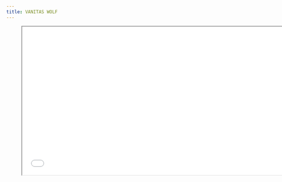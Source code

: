 ```yaml
---
title: VANITAS WOLF
---
```


<figure class="video">
<iframe width="700" height="394" src="//www.youtube-nocookie.com/embed/5c6cfm__JV4?version=3&loop=1&playlist=5c6cfm__JV4&rel=0&autohide=1&autoplay=1&controls=0&modestbranding=1&showinfo=0&theme=light" allowfullscreen="allowfullscreen"></iframe>
</figure>
